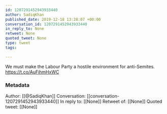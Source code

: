 ```yaml
---
id: 1207291452943933440
author: SadiqKhan
published_date: 2019-12-18 13:28:07 +00:00
conversation_id: 1207291452943933440
in_reply_to: None
retweet: None
quoted_tweet: None
type: tweet
tags:

---
```


We must make the Labour Party a hostile environment for anti-Semites. https://t.co/AuFihmHxWC

### Metadata

Author: [[@SadiqKhan]]
Conversation: [[conversation-1207291452943933440]]
In reply to: [[None]]
Retweet of: [[None]]
Quoted tweet: [[None]]
